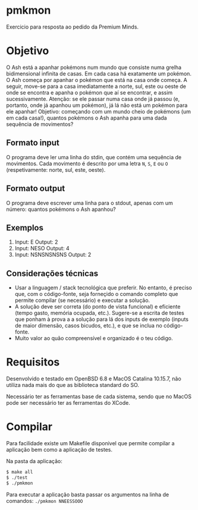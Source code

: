 # pmkmon

Exercicio para resposta ao pedido da Premium Minds.

# Objetivo

O Ash está a apanhar pokémons num mundo que consiste numa grelha bidimensional infinita de casas. Em cada casa há exatamente um pokémon.
O Ash começa por apanhar o pokémon que está na casa onde começa. A seguir, move-se para a casa imediatamente a norte, sul, este ou oeste de onde se encontra e apanha o pokémon que aí se encontrar, e assim sucessivamente. Atenção: se ele passar numa casa onde já passou (e, portanto, onde já apanhou um pokémon), já lá não está um pokémon para ele apanhar!
Objetivo: começando com um mundo cheio de pokémons (um em cada casa!), quantos pokémons o Ash apanha para uma dada sequência de movimentos?

## Formato input

O programa deve ler uma linha do stdin, que contém uma sequência de movimentos. Cada movimento é descrito por uma letra `N`, `S`, `E` ou `O` (respetivamente: norte, sul, este, oeste).

## Formato output

O programa deve escrever uma linha para o stdout, apenas com um número: quantos pokémons o Ash apanhou?

## Exemplos

1. Input: E Output: 2
1. Input: NESO Output: 4
1. Input: NSNSNSNSNS Output: 2

## Considerações técnicas

* Usar a linguagem / stack tecnológica que preferir. No entanto, é preciso que, com o código-fonte, seja forneçido o comando completo que permite compilar (se necessário) e executar a solução.
* A solução deve ser correta (do ponto de vista funcional) e eficiente (tempo gasto, memória ocupada, etc.). Sugere-se a escrita de testes que ponham à prova a a solução para lá dos inputs de exemplo (inputs de maior dimensão, casos bicudos, etc.), e que se inclua  no código-fonte.
* Muito valor ao quão compreensível e organizado é o teu código.

# Requisitos

Desenvolvido e testado em OpenBSD 6.8 e MacOS Catalina 10.15.7, não utiliza nada mais do que as biblioteca standard do SO.

Necessário ter as ferramentas base de cada sistema, sendo que no MacOS pode ser necessário ter as ferramentas do XCode.

# Compilar

Para facilidade existe um Makefile disponivel que permite compilar a aplicação bem como a aplicação de testes.

Na pasta da aplicação:

```sh
$ make all
$ ./test
$ ./pmkmon
```

Para executar a aplicação basta passar os argumentos na linha de comandos: `./pmkmon NNEESSOOO`
